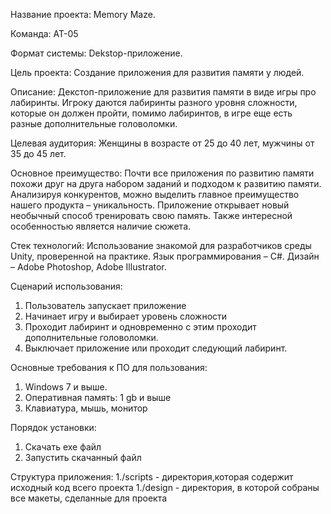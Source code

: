 
Название проекта: Memory Maze.

Команда: АТ-05

Формат системы: Dekstop-приложение.

Цель проекта: Создание приложения для развития памяти у людей.

Описание: Декстоп-приложение для развития памяти в виде игры про лабиринты. Игроку даются лабиринты разного уровня сложности, которые он должен пройти, помимо лабиринтов, в игре еще есть разные дополнительные головоломки.

Целевая аудитория: Женщины в возрасте от 25 до 40 лет, мужчины от 35 до 45 лет.

Основное преимущество: Почти все приложения по развитию памяти похожи друг на друга набором заданий и подходом к развитию памяти. Анализируя конкурентов, можно выделить главное преимущество нашего продукта – уникальность. Приложение открывает новый необычный способ тренировать свою память. Также интересной особенностью является наличие сюжета.

Стек технологий: 
Использование знакомой для разработчиков среды Unity, проверенной на практике. Язык программирования – C#.
Дизайн – Adobe Photoshop, Adobe Illustrator.

Сценарий использования: 

1. Пользователь запускает приложение
2. Начинает игру и выбирает уровень сложности
3. Проходит лабиринт и одновременно с этим проходит дополнительные головоломки.
4. Выключает приложение или проходит следующий лабиринт. 

Основные требования к ПО для пользования: 
1. Windows 7 и выше.
2. Оперативная память: 1 gb и выше
3. Клавиатура, мышь, монитор

Порядок установки:
1. Скачать exe файл 
2. Запустить скачанный файл

Структура приложения:
1./scripts - директория,которая содержит исходный код всего проекта
1./design - директория, в которой собраны все макеты, сделанные для проекта
